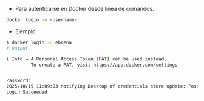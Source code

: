 - Para autenticarse en Docker desde línea de comandos.

```bash
docker login -u <username>
```

- Ejemplo

```bash
$ docker login -u ebrena
# Output

i Info → A Personal Access Token (PAT) can be used instead.
         To create a PAT, visit https://app.docker.com/settings


Password:
2025/10/19 11:09:03 notifying Desktop of credentials store update: Post "http://ipc/registry/credstore-updated": context deadline exceeded
Login Succeeded
```
